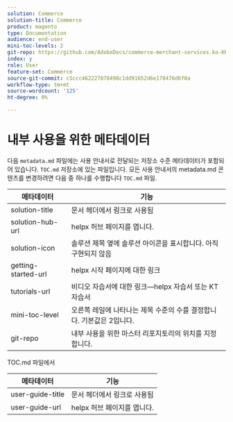 ```yaml
---
solution: Commerce
solution-title: Commerce
product: magento
type: Documentation
audience: end-user
mini-toc-levels: 2
git-repo: https://github.com/AdobeDocs/commerce-merchant-services.ko-KR
index: y
role: User
feature-set: Commerce
source-git-commit: c5ccc462227078498c1dd91652d6e178476d6f0a
workflow-type: tm+mt
source-wordcount: '125'
ht-degree: 0%

---
```



# 내부 사용을 위한 메타데이터

다음 `metadata.md` 파일에는 사용 안내서로 전달되는 저장소 수준 메타데이터가 포함되어 있습니다. `TOC.md` 저장소에 있는 파일입니다. 모든 사용 안내서의 metadata.md 콘텐츠를 변경하려면 다음 중 하나를 수행합니다 `TOC.md` 파일.

| 메타데이터 | 기능 |
|--- |--- |
| solution-title | 문서 헤더에서 링크로 사용됨 |
| solution-hub-url | helpx 허브 페이지를 엽니다. |
| solution-icon | 솔루션 제목 옆에 솔루션 아이콘을 표시합니다. 아직 구현되지 않음 |
| getting-started-url | helpx 시작 페이지에 대한 링크 |
| tutorials-url | 비디오 자습서에 대한 링크—helpx 자습서 또는 KT 자습서 |
| mini-toc-level | 오른쪽 레일에 나타나는 제목 수준의 수를 결정합니다. 기본값은 2입니다. |
| git-repo | 내부 사용을 위한 마스터 리포지토리의 위치를 지정합니다. |

TOC.md 파일에서

| 메타데이터 | 기능 |
|--- |--- |
| user-guide-title | 문서 헤더에서 링크로 사용됨 |
| user-guide-url | helpx 허브 페이지를 엽니다. |
